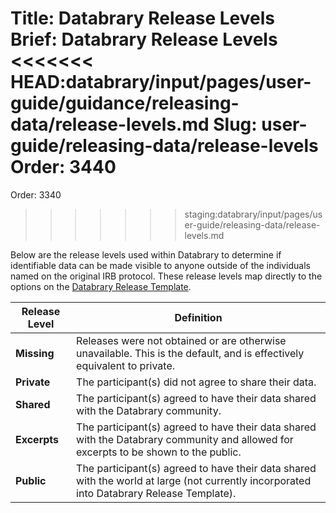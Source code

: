 Title: Databrary Release Levels
Brief: Databrary Release Levels
<<<<<<< HEAD:databrary/input/pages/user-guide/guidance/releasing-data/release-levels.md
Slug: user-guide/releasing-data/release-levels
Order: 3440
=======
Order: 3340
>>>>>>> staging:databrary/input/pages/user-guide/releasing-data/release-levels.md

Below are the release levels used within Databrary to determine if identifiable data can be made visible to anyone outside of the individuals named on the original IRB protocol. These release levels map directly to the options on the [Databrary Release Template](|filename|../policies/release-template.mdi).

| Release Level | Definition |
|---------------|--------------------------------------------------------|
| **Missing** | Releases were not obtained or are otherwise unavailable. This is the default, and is effectively equivalent to private. |
| **Private** | The participant(s) did not agree to share their data. |
| **Shared** | The participant(s) agreed to have their data shared with the Databrary community. |
|**Excerpts** | The participant(s) agreed to have their data shared with the Databrary community and allowed for excerpts to be shown to the public. |
| **Public** | The participant(s) agreed to have their data shared with the world at large (not currently incorporated into Databrary Release Template). |

